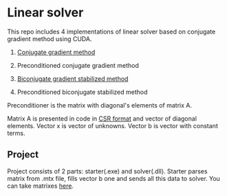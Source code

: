 ﻿# Linear solver

This repo includes 4 implementations of linear solver based on conjugate gradient method using CUDA.

1. [Conjugate gradient method](https://en.wikipedia.org/wiki/Conjugate_gradient_method)

2. Preconditioned conjugate gradient method

3. [Biconjugate gradient stabilized method](https://en.wikipedia.org/wiki/Biconjugate_gradient_stabilized_method)

4. Preconditioned biconjugate stabilized method

Preconditioner is the matrix with diagonal's elements of matrix A.

Matrix A is presented in code in [CSR format](https://en.wikipedia.org/wiki/Sparse_matrix) and vector of diagonal elements. Vector x is vector of unknowns. Vector b is vector with constant terms.

## Project

Project consists of 2 parts: starter(.exe) and solver(.dll). Starter parses matrix from .mtx file, fills vector b one and sends all this data to solver. You can take matrixes [here](https://sparse.tamu.edu).

